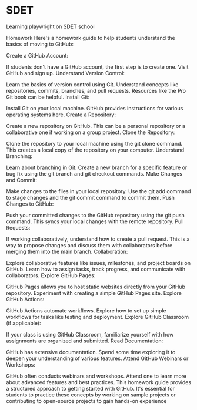 # SDET
Learning playwright on SDET school

Homework
Here's a homework guide to help students understand the basics of moving to GitHub:

Create a GitHub Account:

If students don't have a GitHub account, the first step is to create one. Visit GitHub and sign up.
Understand Version Control:

Learn the basics of version control using Git. Understand concepts like repositories, commits, branches, and pull requests. Resources like the Pro Git book can be helpful.
Install Git:

Install Git on your local machine. GitHub provides instructions for various operating systems here.
Create a Repository:

Create a new repository on GitHub. This can be a personal repository or a collaborative one if working on a group project.
Clone the Repository:

Clone the repository to your local machine using the git clone command. This creates a local copy of the repository on your computer.
Understand Branching:

Learn about branching in Git. Create a new branch for a specific feature or bug fix using the git branch and git checkout commands.
Make Changes and Commit:

Make changes to the files in your local repository. Use the git add command to stage changes and the git commit command to commit them.
Push Changes to GitHub:

Push your committed changes to the GitHub repository using the git push command. This syncs your local changes with the remote repository.
Pull Requests:

If working collaboratively, understand how to create a pull request. This is a way to propose changes and discuss them with collaborators before merging them into the main branch.
Collaboration:

Explore collaborative features like issues, milestones, and project boards on GitHub. Learn how to assign tasks, track progress, and communicate with collaborators.
Explore GitHub Pages:

GitHub Pages allows you to host static websites directly from your GitHub repository. Experiment with creating a simple GitHub Pages site.
Explore GitHub Actions:

GitHub Actions automate workflows. Explore how to set up simple workflows for tasks like testing and deployment.
Explore GitHub Classroom (if applicable):

If your class is using GitHub Classroom, familiarize yourself with how assignments are organized and submitted.
Read Documentation:

GitHub has extensive documentation. Spend some time exploring it to deepen your understanding of various features.
Attend GitHub Webinars or Workshops:

GitHub often conducts webinars and workshops. Attend one to learn more about advanced features and best practices.
This homework guide provides a structured approach to getting started with GitHub. It's essential for students to practice these concepts by working on sample projects or contributing to open-source projects to gain hands-on experience
